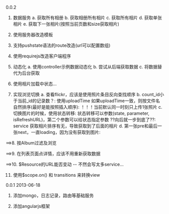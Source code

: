 0.0.2
1. 数据服务
	a. 获取所有相册 b. 获取相册所有相片
	c. 获取所有相片 d. 获取单张相片 e. 获取下一张相片(按照当前页数和size获取相片)

2. 使用服务器改造模板

3. 支持pushstate语法的route改造(url可以配置数组)

4. 使用requirejs改造客户端程序

5. 动态化 a. 使用controller示例数据动态化 b. 尝试从后端获取数据 c. 将数据替代为后台获取

6. 使用相片加载中状态...

7. 实现浏览切换 a. 查看flickr，应该是使用照片条目反向查找顺序 b. count_id小于当前_id的记录数？:
使用uploadTime 如果uploadTime一致，则按文件名自然排序(最好是能按照插入顺序): ！！！当前默认同一时刻只上传1张照片
c. 切换图片的时候，使用状态转移: 状态转移可以参数(state, parameter,
isRefreshURL)，第二个参数可以给状态指定参数 ??向后就一步到底了??:
service
获取相片排序有无，导致获取到了后面的相片
d. 第一张pre和最后一张next，一直loading，因为没有获取到图片:

==>8. 按Album过滤及浏览

==>9. 在列表页面点详情，应该不用重新获取数据

==>10. $Resource的URL能否变动 -- 不然会写太多service...

11. 使用$scope.on() 和 transitions 来转换view

0.0.1 2013-06-18
1. 添加mongo，日志记录，路由等基础服务

2. 添加angularjs框架
